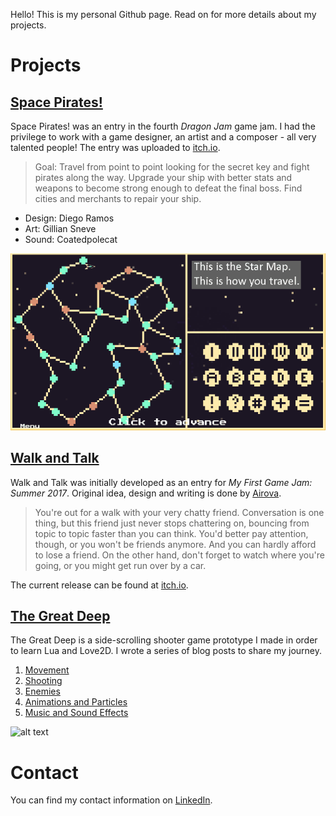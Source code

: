 Hello! This is my personal Github page. Read on for more details about my projects.

# Projects
## [Space Pirates!](https://github.com/jeansberg/SpacePirates)
Space Pirates! was an entry in the fourth *Dragon Jam* game jam. I had the privilege to work with a game designer, an artist and a composer - all very talented people! The entry was uploaded to [itch.io](https://18dramos.itch.io/space-pirates).
> Goal: Travel from point to point looking for the secret key and fight pirates along the way. Upgrade your ship with better stats and weapons to become strong enough to defeat the final boss. Find cities and merchants to repair your ship.

* Design: Diego Ramos
* Art: Gillian Sneve
* Sound: Coatedpolecat

![alt text](https://github.com/jeansberg/jeansberg.github.io/blob/master/tuts.gif "Tutorial screens for Space Pirates")

## [Walk and Talk](https://github.com/jeansberg/WalkAndTalk)
Walk and Talk was initially developed as an entry for *My First Game Jam: Summer 2017*. Original idea, design and writing is done by [Airova](https://www.youtube.com/channel/UCtaSP80xWusu4QYIdQ2oQOw).

> You're out for a walk with your very chatty friend. Conversation is one thing, but this friend just never stops chattering on, bouncing from topic to topic faster than you can think. You'd better pay attention, though, or you won't be friends anymore. And you can hardly afford to lose a friend. On the other hand, don't forget to watch where you're going, or you might get run over by a car.

The current release can be found at [itch.io](https://microbrood.itch.io/walkandtalk).

## [The Great Deep](https://github.com/jeansberg/GreatDeep)
The Great Deep is a side-scrolling shooter game prototype I made in order to learn Lua and Love2D. I wrote a series of blog posts to share my journey.

1. [Movement](https://dev.to/jeansberg/make-a-shooter-in-lualove2d---part-1)
2. [Shooting](https://dev.to/jeansberg/make-a-shooter-in-lualove2d---part-2)
3. [Enemies](https://dev.to/jeansberg/make-a-shooter-in-lualove2d---part-3)
4. [Animations and Particles](https://dev.to/jeansberg/make-a-shooter-in-lualove2d---animations-and-particles)
5. [Music and Sound Effects](https://dev.to/jeansberg/make-a-shooter-in-lualove2d---music-and-sound-effects)

![alt text](https://thepracticaldev.s3.amazonaws.com/i/tkyaysrbzx050gehju4m.gif "Submarine shooting sea creatures")

# Contact
You can find my contact information on [LinkedIn](https://www.linkedin.com/in/jensgenberg/).
